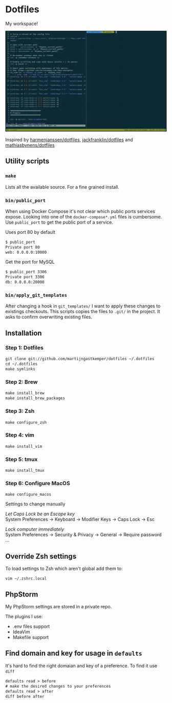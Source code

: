 # Dotfiles

My workspace!

![Screenshot of my terminal](screenshot.png)

Inspired by [harmenjanssen/dotfiles](https://github.com/harmenjanssen/dotfiles), [jackfranklin/dotfiles](https://github.com/jackfranklin/dotfiles) and [mathiasbynens/dotfiles](https://github.com/mathiasbynens/dotfiles)

## Utility scripts

### `make`

Lists all the available source. For a fine grained install.

### `bin/public_port`

When using Docker Compose it's not clear which public ports services expose. Looking into one of the `docker-compose*.yml` files is cumbersome. Use `public_port` to get the public port of a service.

Uses port 80 by default

    $ public_port
    Private port 80
    web: 0.0.0.0:10000

Get the port for MySQL

    $ public_port 3306
    Private port 3306
    db: 0.0.0.0:20000

### `bin/apply_git_templates`

After changing a hook in `git_templates/` I want to apply these changes to existings checkouts. This scripts copies the files to `.git/` in the project. It asks to confirm overwriting existing files.

## Installation

### Step 1: Dotfiles

    git clone git://github.com/martijngastkemper/dotfiles ~/.dotfiles
    cd ~/.dotfiles
    make symlinks

### Step 2: Brew

    make install_brew
    make install_brew_packages

### Step 3: Zsh

    make configure_zsh

### Step 4: vim

    make install_vim

### Step 5: tmux

    make install_tmux

### Step 6: Configure MacOS

    make configure_macos

Settings to change manually

*Let Caps Lock be an Escape key*  
System Preferences -> Keyboard -> Modifier Keys -> Caps Lock -> Esc 

*Lock computer immediately*  
System Preferences -> Security & Privacy -> General -> Require password ...

## Override Zsh settings

To load settings to Zsh which aren't global add them to:

    vim ~/.zshrc.local

## PhpStorm

My PhpStorm settings are stored in a private repo.

The plugins I use:

- .env files support
- IdeaVim
- Makefile support

## Find domain and key for usage in ``defaults``

It's hard to find the right domaian and key of a preference. To find it use ``diff``

    defaults read > before
    # make the desired changes to your preferences
    defaults read > after
    diff before after
